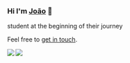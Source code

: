  ### Hi I'm [João](https://www.linkedin.com/in/joaocarbonato/) 👋

student at the beginning of their journey

Feel free to [get in touch](mailto:crbntcontato@gmail.com).

<img align="left" src="https://github-readme-stats.vercel.app/api/top-langs?username=joaocarbonatto&layout=compact&count_private=true" />

<img align="left" src="https://github-readme-stats.vercel.app/api?username=joaocarbonatto&show_icons=true&theme=default&hide_title=true&count_private=true" />
